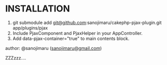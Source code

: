 # INSTALLATION

1. git submodule add git@github.com:sanojimaru/cakephp-pjax-plugin.git app/plugins/pjax
2. Include PjaxComponent and PjaxHelper in your AppController.
3. Add data-pjax-container="true" to main contents block.

author: @sanojimaru (sanojimaru@gmail.com)

ZZZzzz....
